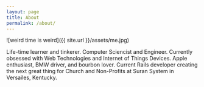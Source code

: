 ```yaml
---
layout: page
title: About
permalink: /about/
---
```



![weird time is weird]({{ site.url }}/assets/me.jpg)


Life-time learner and tinkerer. Computer Sciencist and Engineer. Currently obsessed with Web Technologies and Internet of Things Devices. Apple enthusiast, BMW driver, and bourbon lover. Current Rails developer creating the next great thing for Church and Non-Profits at Suran System in Versailes, Kentucky. 
